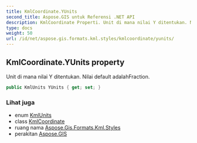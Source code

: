 ```yaml
---
title: KmlCoordinate.YUnits
second_title: Aspose.GIS untuk Referensi .NET API
description: KmlCoordinate Properti. Unit di mana nilai Y ditentukan. Nilai default adalahFraction.
type: docs
weight: 50
url: /id/net/aspose.gis.formats.kml.styles/kmlcoordinate/yunits/
---
```

## KmlCoordinate.YUnits property

Unit di mana nilai Y ditentukan. Nilai default adalahFraction.

```csharp
public KmlUnits YUnits { get; set; }
```

### Lihat juga

* enum [KmlUnits](../../kmlunits/)
* class [KmlCoordinate](../)
* ruang nama [Aspose.Gis.Formats.Kml.Styles](../../kmlcoordinate/)
* perakitan [Aspose.GIS](../../../)


